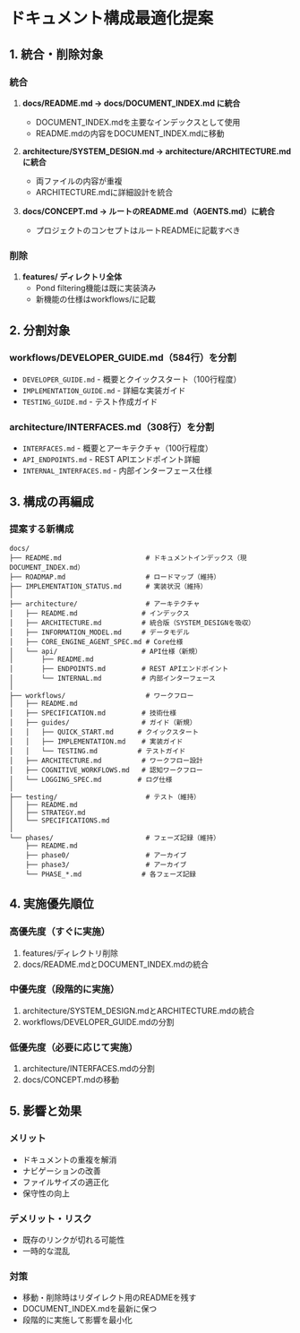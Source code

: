 # ドキュメント構成最適化提案

## 1. 統合・削除対象

### 統合
1. **docs/README.md → docs/DOCUMENT_INDEX.md に統合**
   - DOCUMENT_INDEX.mdを主要なインデックスとして使用
   - README.mdの内容をDOCUMENT_INDEX.mdに移動

2. **architecture/SYSTEM_DESIGN.md → architecture/ARCHITECTURE.md に統合**
   - 両ファイルの内容が重複
   - ARCHITECTURE.mdに詳細設計を統合

3. **docs/CONCEPT.md → ルートのREADME.md（AGENTS.md）に統合**
   - プロジェクトのコンセプトはルートREADMEに記載すべき

### 削除
1. **features/ ディレクトリ全体**
   - Pond filtering機能は既に実装済み
   - 新機能の仕様はworkflows/に記載

## 2. 分割対象

### workflows/DEVELOPER_GUIDE.md（584行）を分割
- `DEVELOPER_GUIDE.md` - 概要とクイックスタート（100行程度）
- `IMPLEMENTATION_GUIDE.md` - 詳細な実装ガイド
- `TESTING_GUIDE.md` - テスト作成ガイド

### architecture/INTERFACES.md（308行）を分割
- `INTERFACES.md` - 概要とアーキテクチャ（100行程度）
- `API_ENDPOINTS.md` - REST APIエンドポイント詳細
- `INTERNAL_INTERFACES.md` - 内部インターフェース仕様

## 3. 構成の再編成

### 提案する新構成

```
docs/
├── README.md                     # ドキュメントインデックス（現DOCUMENT_INDEX.md）
├── ROADMAP.md                    # ロードマップ（維持）
├── IMPLEMENTATION_STATUS.md      # 実装状況（維持）
│
├── architecture/                 # アーキテクチャ
│   ├── README.md                # インデックス
│   ├── ARCHITECTURE.md          # 統合版（SYSTEM_DESIGNを吸収）
│   ├── INFORMATION_MODEL.md     # データモデル
│   ├── CORE_ENGINE_AGENT_SPEC.md # Core仕様
│   └── api/                     # API仕様（新規）
│       ├── README.md
│       ├── ENDPOINTS.md         # REST APIエンドポイント
│       └── INTERNAL.md          # 内部インターフェース
│
├── workflows/                    # ワークフロー
│   ├── README.md
│   ├── SPECIFICATION.md         # 技術仕様
│   ├── guides/                  # ガイド（新規）
│   │   ├── QUICK_START.md      # クイックスタート
│   │   ├── IMPLEMENTATION.md    # 実装ガイド
│   │   └── TESTING.md          # テストガイド
│   ├── ARCHITECTURE.md          # ワークフロー設計
│   ├── COGNITIVE_WORKFLOWS.md   # 認知ワークフロー
│   └── LOGGING_SPEC.md         # ログ仕様
│
├── testing/                      # テスト（維持）
│   ├── README.md
│   ├── STRATEGY.md
│   └── SPECIFICATIONS.md
│
└── phases/                       # フェーズ記録（維持）
    ├── README.md
    ├── phase0/                   # アーカイブ
    ├── phase3/                   # アーカイブ
    └── PHASE_*.md               # 各フェーズ記録
```

## 4. 実施優先順位

### 高優先度（すぐに実施）
1. features/ディレクトリ削除
2. docs/README.mdとDOCUMENT_INDEX.mdの統合

### 中優先度（段階的に実施）
1. architecture/SYSTEM_DESIGN.mdとARCHITECTURE.mdの統合
2. workflows/DEVELOPER_GUIDE.mdの分割

### 低優先度（必要に応じて実施）
1. architecture/INTERFACES.mdの分割
2. docs/CONCEPT.mdの移動

## 5. 影響と効果

### メリット
- ドキュメントの重複を解消
- ナビゲーションの改善
- ファイルサイズの適正化
- 保守性の向上

### デメリット・リスク
- 既存のリンクが切れる可能性
- 一時的な混乱

### 対策
- 移動・削除時はリダイレクト用のREADMEを残す
- DOCUMENT_INDEX.mdを最新に保つ
- 段階的に実施して影響を最小化